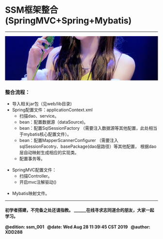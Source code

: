 <h1>SSM框架整合(SpringMVC+Spring+Mybatis)</h1>
<hr/>
<img src="img/superStar.jpg"/>

<h3>整合流程：</h3>
<ul>
    <li>导入相关jar包（见web/lib目录)<br/></li>
    <li>Spring配置文件：applicationContext.xml
        <ul>
            <li>扫描dao、service。</li>
            <li>bean：配置数据源（dataSource)。</li>
            <li>bean：配置SqlSessionFactory
            （需要注入数据源等其他配置，此处相当于mybatis核心配置文件）。
            </li>
            <li>bean：配置MapperScannerConfigurer
            （需要注入sqlSessionFacotry、basePackage(dao层路径）等其他配置，
            根据dao层自动映射生成相应的实现类。
            </li>
            <li>配置事务等。</li>
        </ul><br/>
    </li>
    <li>SpringMVC配置文件：
        <ul>
            <li>扫描Controller。</li>
            <li>开启mvc注解驱动(<mvc:annotation-driven/>)</li>
        </ul><br/>
    </li>
    <li>Mybatis映射文件。</li>
</ul>


<hr/>
<h4>
    初学者搭建，不完备之处还请指教。           ______在线寻求志同道合的朋友，大家一起学习。
    <br/><br/>
    @edition: ssm_001  &nbsp&nbsp@date: Wed Aug 28 11:39:45 CST 2019  &nbsp&nbsp@author: XDD288
</h4>

